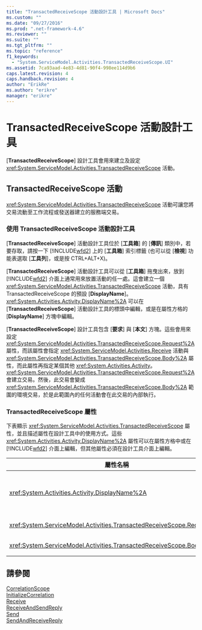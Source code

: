```yaml
---
title: "TransactedReceiveScope 活動設計工具 | Microsoft Docs"
ms.custom: ""
ms.date: "09/27/2016"
ms.prod: ".net-framework-4.6"
ms.reviewer: ""
ms.suite: ""
ms.tgt_pltfrm: ""
ms.topic: "reference"
f1_keywords: 
  - "System.ServiceModel.Activities.TransactedReceiveScope.UI"
ms.assetid: 7ca93aad-4e83-4d81-90f4-998ee114d9b6
caps.latest.revision: 4
caps.handback.revision: 4
author: "ErikRe"
ms.author: "erikre"
manager: "erikre"
---
```

# TransactedReceiveScope 活動設計工具
\[**TransactedReceiveScope**\] 設計工具會用來建立及設定 <xref:System.ServiceModel.Activities.TransactedReceiveScope> 活動。  
  
## TransactedReceiveScope 活動  
 <xref:System.ServiceModel.Activities.TransactedReceiveScope> 活動可讓您將交易流動至工作流程或發送器建立的服務端交易。  
  
### 使用 TransactedReceiveScope 活動設計工具  
 \[**TransactedReceiveScope**\] 活動設計工具位於 \[**工具箱**\] 的 \[**傳訊**\] 類別中，若要存取，請按一下 [!INCLUDE[wfd2](../workflow-designer/includes/wfd2_md.md)] 上的 \[**工具箱**\] 索引標籤 \(也可以從 \[**檢視**\] 功能表選取 \[**工具列**\]，或是按 CTRL\+ALT\+X\)。  
  
 \[**TransactedReceiveScope**\] 活動設計工具可以從 \[**工具箱**\] 拖曳出來，放到 [!INCLUDE[wfd2](../workflow-designer/includes/wfd2_md.md)] 介面上通常用來放置活動的任一處。這會建立一個 <xref:System.ServiceModel.Activities.TransactedReceiveScope> 活動，具有 TransactedReceiveScope 的預設 \[**DisplayName**\]。<xref:System.Activities.Activity.DisplayName%2A> 可以在 \[**TransactedReceiveScope**\] 活動設計工具的標頭中編輯，或是在屬性方格的 \[**DisplayName**\] 方塊中編輯。  
  
 \[**TransactedReceiveScope**\] 設計工具包含 \[**要求**\] 與 \[**本文**\] 方塊。這些會用來設定 <xref:System.ServiceModel.Activities.TransactedReceiveScope.Request%2A> 屬性，而該屬性會指定 <xref:System.ServiceModel.Activities.Receive> 活動與 <xref:System.ServiceModel.Activities.TransactedReceiveScope.Body%2A> 屬性，而此屬性再指定某個其他 <xref:System.Activities.Activity>。<xref:System.ServiceModel.Activities.TransactedReceiveScope.Request%2A> 會建立交易。然後，此交易會變成 <xref:System.ServiceModel.Activities.TransactedReceiveScope.Body%2A> 範圍的環境交易，於是此範圍內的任何活動會在此交易的內部執行。  
  
### TransactedReceiveScope 屬性  
 下表顯示 <xref:System.ServiceModel.Activities.TransactedReceiveScope> 屬性，並且描述屬性在設計工具中的使用方式。這些 <xref:System.Activities.Activity.DisplayName%2A> 屬性可以在屬性方格中或在 [!INCLUDE[wfd2](../workflow-designer/includes/wfd2_md.md)] 介面上編輯，但其他屬性必須在設計工具介面上編輯。  
  
|屬性名稱|必要|使用方式|  
|----------|--------|----------|  
|<xref:System.Activities.Activity.DisplayName%2A>|False|<xref:System.ServiceModel.Activities.TransactedReceiveScope> 活動可選用的易記名稱。預設為 TransactedReceiveScope。<br /><br /> 雖然 <xref:System.Activities.Activity.DisplayName%2A> 名稱並非絕對必要，但建議您盡量使用顯示名稱。|  
|<xref:System.ServiceModel.Activities.TransactedReceiveScope.Request%2A>|True|將一個 <xref:System.ServiceModel.Activities.Receive> 活動置入活動設計工具介面上的 \[**要求**\] 區塊。|  
|<xref:System.ServiceModel.Activities.TransactedReceiveScope.Body%2A>|False|將一個 <xref:System.Activities.Activity> 置入活動設計工具介面上的 \[**本文**\] 區塊。|  
  
## 請參閱  
 [CorrelationScope](../workflow-designer/correlationscope-activity-designer.md)   
 [InitializeCorrelation](../workflow-designer/initializecorrelation-activity-designer.md)   
 [Receive](../workflow-designer/receive-activity-designer.md)   
 [ReceiveAndSendReply](../workflow-designer/receiveandsendreply-template-designer.md)   
 [Send](../workflow-designer/send-activity-designer.md)   
 [SendAndReceiveReply](../workflow-designer/sendandreceivereply-template-designer.md)